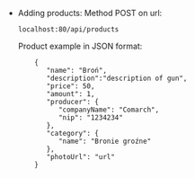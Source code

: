 - Adding products:
  Method POST on url:

      localhost:80/api/products

  Product example in JSON format:
        
          {
             "name": "Broń",
             "description":"description of gun",
             "price": 50,
             "amount": 1,
             "producer": {
                "companyName": "Comarch",
                "nip": "1234234"
             },
             "category": {
                "name": "Bronie groźne"
             },
             "photoUrl": "url"
          }



	
